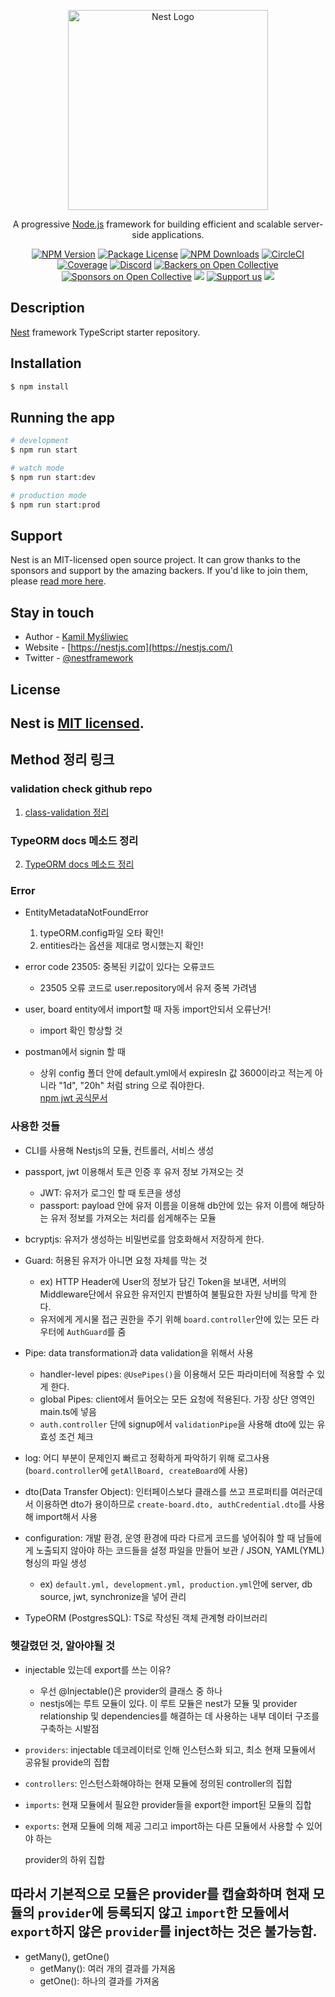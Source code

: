 <p align="center">
  <a href="http://nestjs.com/" target="blank"><img src="https://nestjs.com/img/logo_text.svg" width="320" alt="Nest Logo" /></a>
</p>

[circleci-image]: https://img.shields.io/circleci/build/github/nestjs/nest/master?token=abc123def456
[circleci-url]: https://circleci.com/gh/nestjs/nest

  <p align="center">A progressive <a href="http://nodejs.org" target="_blank">Node.js</a> framework for building efficient and scalable server-side applications.</p>
    <p align="center">
<a href="https://www.npmjs.com/~nestjscore" target="_blank"><img src="https://img.shields.io/npm/v/@nestjs/core.svg" alt="NPM Version" /></a>
<a href="https://www.npmjs.com/~nestjscore" target="_blank"><img src="https://img.shields.io/npm/l/@nestjs/core.svg" alt="Package License" /></a>
<a href="https://www.npmjs.com/~nestjscore" target="_blank"><img src="https://img.shields.io/npm/dm/@nestjs/common.svg" alt="NPM Downloads" /></a>
<a href="https://circleci.com/gh/nestjs/nest" target="_blank"><img src="https://img.shields.io/circleci/build/github/nestjs/nest/master" alt="CircleCI" /></a>
<a href="https://coveralls.io/github/nestjs/nest?branch=master" target="_blank"><img src="https://coveralls.io/repos/github/nestjs/nest/badge.svg?branch=master#9" alt="Coverage" /></a>
<a href="https://discord.gg/G7Qnnhy" target="_blank"><img src="https://img.shields.io/badge/discord-online-brightgreen.svg" alt="Discord"/></a>
<a href="https://opencollective.com/nest#backer" target="_blank"><img src="https://opencollective.com/nest/backers/badge.svg" alt="Backers on Open Collective" /></a>
<a href="https://opencollective.com/nest#sponsor" target="_blank"><img src="https://opencollective.com/nest/sponsors/badge.svg" alt="Sponsors on Open Collective" /></a>
  <a href="https://paypal.me/kamilmysliwiec" target="_blank"><img src="https://img.shields.io/badge/Donate-PayPal-ff3f59.svg"/></a>
    <a href="https://opencollective.com/nest#sponsor"  target="_blank"><img src="https://img.shields.io/badge/Support%20us-Open%20Collective-41B883.svg" alt="Support us"></a>
  <a href="https://twitter.com/nestframework" target="_blank"><img src="https://img.shields.io/twitter/follow/nestframework.svg?style=social&label=Follow"></a>
</p>
  <!--[![Backers on Open Collective](https://opencollective.com/nest/backers/badge.svg)](https://opencollective.com/nest#backer)
  [![Sponsors on Open Collective](https://opencollective.com/nest/sponsors/badge.svg)](https://opencollective.com/nest#sponsor)-->

## Description

[Nest](https://github.com/nestjs/nest) framework TypeScript starter repository.

## Installation

```bash
$ npm install
```

## Running the app

```bash
# development
$ npm run start

# watch mode
$ npm run start:dev

# production mode
$ npm run start:prod
```

## Support

Nest is an MIT-licensed open source project. It can grow thanks to the sponsors and support by the amazing backers. If you'd like to join them, please [read more here](https://docs.nestjs.com/support).

## Stay in touch

- Author - [Kamil Myśliwiec](https://kamilmysliwiec.com)
- Website - [https://nestjs.com](https://nestjs.com/)
- Twitter - [@nestframework](https://twitter.com/nestframework)

## License

Nest is [MIT licensed](LICENSE).
---
## Method 정리 링크
### validation check github repo
1. <a href="https://github.com/typestack/class-validator#manual-validation">class-validation 정리</a>

### TypeORM docs 메소드 정리
2. <a href="https://typeorm.io/#/repository-api">TypeORM docs 메소드 정리</a> 

### Error
- EntityMetadataNotFoundError
  1. typeORM.config파일 오타 확인!
  2. entities라는 옵션을 제대로 명시했는지 확인!

- error code 
23505: 중복된 키값이 있다는 오류코드
  - 23505 오류 코드로 user.repository에서 유저 중복 가려냄

- user, board entity에서 import할 때 자동 import안되서 오류난거!
  - import 확인 항상할 것

- postman에서 signin 할 때 
  - 상위 config 폴더 안에 default.yml에서 expiresIn 값 3600이라고 적는게 아니라 "1d", "20h" 처럼 string 으로 줘야한다.<br>
  <a href="https://www.npmjs.com/package/jsonwebtoken">npm jwt 공식문서</a>

### 사용한 것들
- CLI를 사용해 Nestjs의 모듈, 컨트롤러, 서비스 생성

- passport, jwt 이용해서 토큰 인증 후 유저 정보 가져오는 것
  - JWT: 유저가 로그인 할 때 토큰을 생성
  - passport: payload 안에 유저 이름을 이용해 db안에 있는 유저 이름에 해당하는 유저 정보를 가져오는 처리를 쉽게해주는 모듈

- bcryptjs: 유저가 생성하는 비밀번로를 암호화해서 저장하게 한다.

- Guard: 허용된 유저가 아니면 요청 자체를 막는 것
  - ex) HTTP Header에 User의 정보가 담긴 Token을 보내면, 서버의 Middleware단에서 유요한 유저인지 판별하여 불필요한 자원 낭비를 막게 한다.
  - 유저에게 게시물 접근 권한을 주기 위해 `board.controller`안에 있는 모든 라우터에 `AuthGuard`를 줌

- Pipe: data transformation과 data validation을 위해서 사용
  - handler-level pipes: `@UsePipes()`을 이용해서 모든 파라미터에 적용할 수 있게 한다.
  - global Pipes: client에서 들어오는 모든 요청에 적용된다. 가장 상단 영역인 main.ts에 넣음
  - `auth.controller` 단에 signup에서 `validationPipe`을 사용해 dto에 있는 유효성 조건 체크

- log: 어디 부분이 문제인지 빠르고 정확하게 파악하기 위해 로그사용 (`board.controller`에 `getAllBoard, createBoard`에 사용)

- dto(Data Transfer Object): 인터페이스보다 클래스를 쓰고 프로퍼티를 여러군데서 이용하면 dto가 용이하므로 `create-board.dto, authCredential.dto`를 사용해 import해서 사용

- configuration: 개발 환경, 운영 환경에 따라 다르게 코드를 넣어줘야 할 때 남들에게 노출되지 않아야 하는 코드들을 설정 파일을 만들어 보관 / JSON, YAML(YML)형싱의 파일 생성 
  - ex) `default.yml, development.yml, production.yml`안에 server, db source, jwt, synchronize을 넣어 관리

- TypeORM (PostgresSQL): TS로 작성된 객체 관계형 라이브러리
### 헷갈렸던 것, 알아야될 것
- injectable 있는데 export를 쓰는 이유?
  - 우선 @Injectable()은 provider의 클래스 중 하나
  - nestjs에는 루트 모듈이 있다. 이 루트 모듈은 nest가 모듈 및 provider relationship 및 dependencies를 해결하는 데 사용하는 내부 데이터 구조를 구축하는 시발점

- `providers`: injectable 데코레이터로 인해 인스턴스화 되고, 최소 현재 모듈에서 공유될 provide의 집합
- `controllers`: 인스턴스화해야하는 현재 모듈에 정의된 controller의 집합
- `imports`: 현재 모듈에서 필요한 provider들을 export한 import된 모듈의 집합
- `exports`: 현재 모듈에 의해 제공 그리고 import하는 다른 모듈에서 사용할 수 있어야 하는 <p>provider의 하위 집합</p>

따라서 기본적으로 모듈은 provider를 캡슐화하며 현재 모듈의 `provider`에 등록되지 않고 `import`한 모듈에서 `export`하지 않은 `provider`를 inject하는 것은 불가능함.
----
- getMany(), getOne()
  - getMany(): 여러 개의 결과를 가져옴
  - getOne(): 하나의 결과를 가져옴